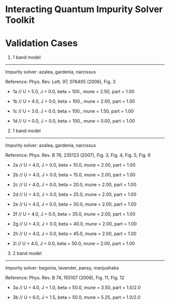 Interacting Quantum Impurity Solver Toolkit
===========================================

Validation Cases
================

1. 1 band model
---------------

Impurity solver: azalea, gardenia, narcissus
 
Reference: Phys. Rev. Lett. 97, 076405 (2006), Fig. 3

* 1a // U = 5.0, J = 0.0, beta = 100., mune = 2.50, part = 1.00

* 1b // U = 4.0, J = 0.0, beta = 100., mune = 2.00, part = 1.00

* 1c // U = 3.0, J = 0.0, beta = 100., mune = 1.50, part = 1.00

* 1d // U = 0.0, J = 0.0, beta = 100., mune = 0.00, part = 1.00

2. 1 band model
---------------

Impurity solver: azalea, gardenia, narcissus

Reference: Phys. Rev. B 76, 235123 (2007), Fig. 3, Fig. 4, Fig. 5, Fig. 6

* 2a // U = 4.0, J = 0.0, beta = 10.0, mune = 2.00, part = 1.00

* 2b // U = 4.0, J = 0.0, beta = 15.0, mune = 2.00, part = 1.00

* 2c // U = 4.0, J = 0.0, beta = 20.0, mune = 2.00, part = 1.00

* 2d // U = 4.0, J = 0.0, beta = 25.0, mune = 2.00, part = 1.00

* 2e // U = 4.0, J = 0.0, beta = 30.0, mune = 2.00, part = 1.00

* 2f // U = 4.0, J = 0.0, beta = 35.0, mune = 2.00, part = 1.00

* 2g // U = 4.0, J = 0.0, beta = 40.0, mune = 2.00, part = 1.00

* 2h // U = 4.0, J = 0.0, beta = 45.0, mune = 2.00, part = 1.00

* 2i // U = 4.0, J = 0.0, beta = 50.0, mune = 2.00, part = 1.00

3. 2 band model
---------------

Impurity solver: begonia, lavender, pansy, manjushaka

Reference: Phys. Rev. B 74, 155107 (2006), Fig. 11, Fig. 12

* 3a // U = 4.0, J = 1.0, beta = 50.0, mune = 3.50, part = 1.0/2.0

* 3b // U = 6.0, J = 1.5, beta = 50.0, mune = 5.25, part = 1.0/2.0
